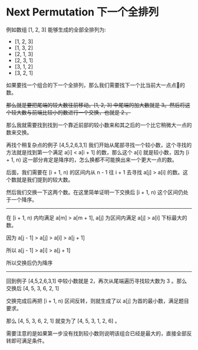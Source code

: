 # Next Permutation 下一个全排列
例如数组 [1, 2, 3] 能够生成的全部全排列为:
- [1, 2, 3]
- [1, 3, 2]
- [2, 1, 3]
- [2, 3, 1]
- [3, 1, 2]
- [3, 2, 1]

如果要找一个组合的下一个全排列，那么我们需要找下一个比当前大一点点🤏的数。

~~那么就是要把尾端的较大数往前移动。[1, 2, 3] 中尾端的加大数就是 3。然后将这个较大数与前端比较小的数进行一个交换，也就是 2 。~~

那么我就需要找到找到一个靠近前部的较小数来和其之后的一个比它稍微大一点的数来交换。

再找个稍复杂点的例子 [4,5,2,6,3,1] 我们开始从尾部寻找一个较小数，这个寻找的方法就是找到第一个满足 a[i] < a[i + 1] 的数，那么这个 a[i] 就是较小数，因为 [i + 1, n) 这一部分肯定是降序的，怎么换都不可能换出来一个更大一点的数。

后面，我们需要在 [i + 1, n) 的区间内从 n - 1 往 i + 1 去寻找 a[j] > a[i] 的数。这个数就是我们提到的较大数。

然后我们交换一下这两个数。在这里简单证明一下交换后 [i + 1, n) 这个区间仍处于一个降序。

---

在 [i + 1, n) 内均满足 a[m] > a[m + 1], a[j] 为区间内满足 a[j] > a[i] 下标最大的数。

因为 a[j - 1] > a[j] > a[i] > a[j + 1]

所以 a[j - 1] > a[i] > a[j + 1]

所以交换后仍为降序

---

回到例子 [4,5,2,6,3,1] 中较小数就是 2，再次从尾端遍历寻找较大数为 3 。那么交换后 [4, 5, 3, 6, 2, 1]

交换完成后再把 [i + 1, n) 区间反转，则就生成了以 a[j] 为首的最小数，满足题目要求。

那么 [4, 5, 3, 6, 2, 1] 就变为了 [4, 5, 3, 1, 2, 6] 。

需要注意的是如果第一步没有找到较小数则说明该组合已经是最大的，直接全部反转即可满足条件。


